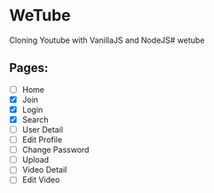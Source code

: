 # WeTube

Cloning Youtube with VanillaJS and NodeJS# wetube

## Pages:

- [ ] Home
- [x] Join
- [x] Login
- [x] Search
- [ ] User Detail
- [ ] Edit Profile
- [ ] Change Password
- [ ] Upload
- [ ] Video Detail
- [ ] Edit Video